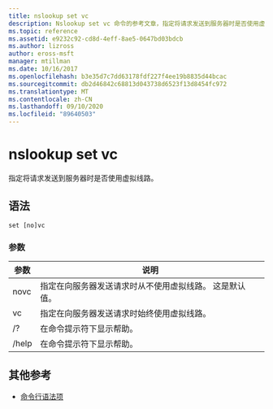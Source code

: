 ```yaml
---
title: nslookup set vc
description: Nslookup set vc 命令的参考文章，指定将请求发送到服务器时是否使用虚拟线路。
ms.topic: reference
ms.assetid: e9232c92-cd8d-4eff-8ae5-0647bd03bdcb
ms.author: lizross
author: eross-msft
manager: mtillman
ms.date: 10/16/2017
ms.openlocfilehash: b3e35d7c7dd63178fdf227f4ee19b8835d44bcac
ms.sourcegitcommit: db2d46842c68813d043738d6523f13d8454fc972
ms.translationtype: MT
ms.contentlocale: zh-CN
ms.lasthandoff: 09/10/2020
ms.locfileid: "89640503"
---
```

# <a name="nslookup-set-vc"></a>nslookup set vc

指定将请求发送到服务器时是否使用虚拟线路。

## <a name="syntax"></a>语法

```
set [no]vc
```

### <a name="parameters"></a>参数


| 参数 | 说明 |
| ---------- | ---------- |
| novc | 指定在向服务器发送请求时从不使用虚拟线路。 这是默认值。 |
| vc | 指定在向服务器发送请求时始终使用虚拟线路。 |
| /? | 在命令提示符下显示帮助。 |
| /help | 在命令提示符下显示帮助。 |

## <a name="additional-references"></a>其他参考

- [命令行语法项](command-line-syntax-key.md)
